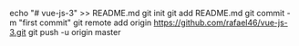 

echo "# vue-js-3" >> README.md
git init
git add README.md
git commit -m "first commit"
git remote add origin https://github.com/rafael46/vue-js-3.git
git push -u origin master

